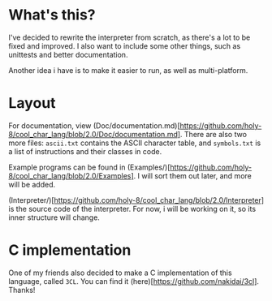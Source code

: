 # What's this?
I've decided to rewrite the interpreter from scratch, as there's a lot to be fixed and improved.
I also want to include some other things, such as unittests and better documentation.

Another idea i have is to make it easier to run, as well as multi-platform.


# Layout
For documentation, view (Doc/documentation.md)[https://github.com/holy-8/cool_char_lang/blob/2.0/Doc/documentation.md].
There are also two more files: `ascii.txt` contains the ASCII character table,
and `symbols.txt` is a list of instructions and their classes in code.

Example programs can be found in (Examples/)[https://github.com/holy-8/cool_char_lang/blob/2.0/Examples].
I will sort them out later, and more will be added.

(Interpreter/)[https://github.com/holy-8/cool_char_lang/blob/2.0/Interpreter] is the source code of the interpreter.
For now, i will be working on it, so its inner structure will change.


# C implementation
One of my friends also decided to make a C implementation of this language, called `3CL`.
You can find it (here)[https://github.com/nakidai/3cl].
Thanks!
